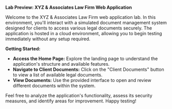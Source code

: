 **Lab Preview: XYZ & Associates Law Firm Web Application**

Welcome to the XYZ & Associates Law Firm web application lab. In this environment, you'll interact with a simulated document management system designed for clients to access various legal documents securely. The application is hosted in a cloud environment, allowing you to begin testing immediately without any setup required.

**Getting Started:**
- **Access the Home Page:** Explore the landing page to understand the application's structure and available features.
- **Navigate to Client Documents:** Click on the "Client Documents" button to view a list of available legal documents.
- **View Documents:** Use the provided interface to open and review different documents within the system.

Feel free to analyze the application's functionality, assess its security measures, and identify areas for improvement. Happy testing!